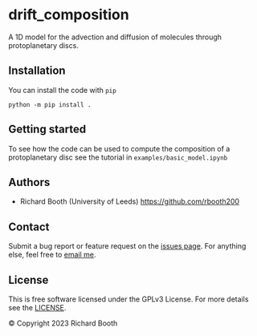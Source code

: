 # drift_composition
A 1D model for the advection and diffusion of molecules through protoplanetary discs.

Installation
------------
You can install the code with `pip`
```
python -m pip install .
```

Getting started
---------------
To see how the code can be used to compute the composition of a protoplanetary disc see the tutorial in `examples/basic_model.ipynb`

Authors
-------
 - Richard Booth (University of Leeds) <https://github.com/rbooth200>

Contact
-------
Submit a bug report or feature request on the [issues page](https://github.com/rbooth200/drift_composition/issues). For anything else, feel free to [email me](mailto:r.a.booth@leeds.ac.uk).

License
-------
This is free software licensed under the GPLv3 License. For more details see the [LICENSE](https://github.com/rbooth200/drift_composition//blob/master/LICENSE).

© Copyright 2023 Richard Booth
